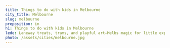 ```yaml
---
title: Things to do with kids in Melbourne
city_title: Melbourne
slug: melbourne
preposition: in
h1: Things to do with kids in Melbourne
lede: Laneway treats, trams, and playful art—Melbs magic for little explorers.
photo: /assets/cities/melbourne.jpg
---
```



